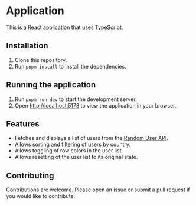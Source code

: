 # Application

This is a React application that uses TypeScript.

## Installation

1. Clone this repository.
2. Run `pnpm install` to install the dependencies.

## Running the application

1. Run `pnpm run dev` to start the development server.
2. Open [http://localhost:5173](http://localhost:5173) to view the application in your browser.

## Features

- Fetches and displays a list of users from the [Random User API](https://randomuser.me/).
- Allows sorting and filtering of users by country.
- Allows toggling of row colors in the user list.
- Allows resetting of the user list to its original state.

## Contributing

Contributions are welcome. Please open an issue or submit a pull request if you would like to contribute.
